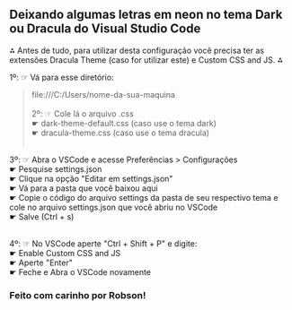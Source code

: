 <h2>Deixando algumas letras em <b>neon</b> no tema Dark ou Dracula do Visual Studio Code</h2>

⁂ Antes de tudo, para utilizar desta configuração você precisa ter as extensões Dracula Theme (caso for utilizar este) e Custom CSS and JS. ⁂
<br>

1º: ☞ Vá para esse diretório:
> file:///C:/Users/nome-da-sua-maquina
<br><br>
2º: ☞ Cole lá o arquivo .css<br>
☛ dark-theme-default.css (caso use o tema dark)<br>
☛ dracula-theme.css (caso use o tema dracula)<br><br>

3º: ☞ Abra o VSCode e acesse Preferências > Configurações<br>
☛ Pesquise settings.json<br>
☛ Clique na opção "Editar em settings.json"<br>
☛ Vá para a pasta que você baixou aqui<br>
☛ Copie o código do arquivo settings da pasta de seu respectivo tema e cole no arquivo settings.json que você abriu no VSCode<br>
☛ Salve (Ctrl + s)<br><br>

4º: ☞ No VSCode aperte "Ctrl + Shift + P" e digite:<br>
☛ Enable Custom CSS and JS<br>
☛ Aperte "Enter"<br>
☛ Feche e Abra o VSCode novamente<br>


<h3>Feito com carinho por Robson!</h3>
